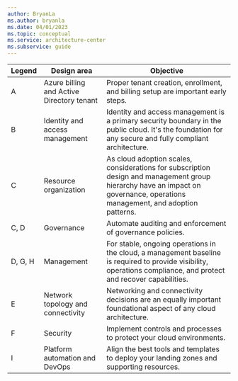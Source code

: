 ```yaml
---
author: BryanLa
ms.author: bryanla
ms.date: 04/01/2023
ms.topic: conceptual
ms.service: architecture-center
ms.subservice: guide
---
```


| Legend | Design area | Objective |
|--------|-------------|-----------|
| A | Azure billing and Active Directory tenant	| Proper tenant creation, enrollment, and billing setup are important early steps. |
| B | Identity and access management | Identity and access management is a primary security boundary in the public cloud. It's the foundation for any secure and fully compliant architecture. |
| C | Resource organization |	As cloud adoption scales, considerations for subscription design and management group hierarchy have an impact on governance, operations management, and adoption patterns. |
| C, D | Governance | Automate auditing and enforcement of governance policies. |
| D, G, H | Management | For stable, ongoing operations in the cloud, a management baseline is required to provide visibility, operations compliance, and protect and recover capabilities. |
| E | Network topology and connectivity | Networking and connectivity decisions are an equally important foundational aspect of any cloud architecture. |
| F | Security | Implement controls and processes to protect your cloud environments. |
| I |  Platform automation and DevOps | Align the best tools and templates to deploy your landing zones and supporting resources. |